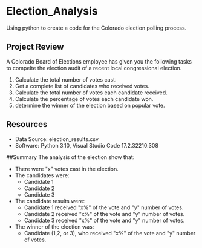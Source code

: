 # Election_Analysis
Using python to create a code for the Colorado election polling process.

## Project Review
A Colorado Board of Elections employee has given you the following tasks to compelte the election audit of a recent local congressional election.

1. Calculate the total number of votes cast.
2. Get a complete list of candidates who received votes.
3. Calculate the total number of votes each candidate received.
4. Calculate the percentage of votes each candidate won.
5. determine the winner of the election based on popular vote.

## Resources
- Data Source: election_results.csv
- Software: Python 3.10, Visual Studio Code 17.2.32210.308

##Summary 
The analysis of the election show that:
- There were "x" votes cast in the election.
- The candidates were:
  - Candidate 1
  - Candidate 2
  - Candidate 3
- The candidate results were:
  - Candidate 1 received "x%" of the vote and "y" number of votes.
  - Candidate 2 received "x%" of the vote and "y" number of votes.
  - Candidate 3 received "x%" of the vote and "y" number of votes.
- The winner of the election was:
  - Candidate (1,2, or 3), who received "x%" of the vote and "y" number of votes.
